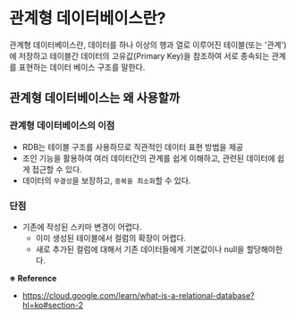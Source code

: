 # 관계형 데이터베이스란?

관계형 데이터베이스란, 데이터를 하나 이상의 행과 열로 이루어진 테이블(또는 '관계')에 저장하고 테이블간 데이터의 고유값(Primary Key)을 참조하여 서로 종속되는 관계를 표현하는 데이터 베이스 구조를 말한다. 

## 관계형 데이터베이스는 왜 사용할까

### 관계형 데이터베이스의 이점 

- RDB는 테이블 구조를 사용하므로 직관적인 데이터 표현 방법을 제공
- 조인 기능을 활용하여 여러 데이터간의 관계를 쉽게 이해하고, 관련된 데이터에 쉽게 접근할 수 있다.
- 데이터의 `무결성`을 보장하고, `중복을 최소화`할 수 있다.

### 단점

- 기존에 작성된 스키마 변경이 어렵다.  
  - 이미 생성된 테이블에서 컬럼의 확장이 어렵다. 
  - 새로 추가된 컬럼에 대해서 기존 데이터들에게 기본값이나 null을 할당해야한다. 

**※ Reference**

- https://cloud.google.com/learn/what-is-a-relational-database?hl=ko#section-2

